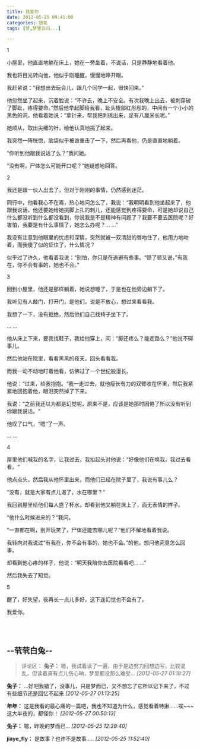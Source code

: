 ```yaml
---
title: 我爱你
date: 2012-05-25 09:41:00
categories: 随笔
tags: [梦,梦里云归...]

---
```

1

小屋里，他直直地躺在床上，她在一旁坐着，不说话，只是静静地看着他。

我也将目光转向他，他似乎刚睡醒，慢慢地睁开眼。

我赶紧说：“我想出去玩会儿，跟几个同学一起，很快回来。”

他忽然坐了起来，沉着脸说：“不许去，晚上不安全。有次我晚上出去，被刺穿破了脚趾，疼得要命。”然后他举起脚给我看，趾头根部红彤彤的，中间有一个小小的黑色的洞，他看着她说：“拿针来，帮我把刺挑出来，足有八厘米长呢。”

她顺从，取出尖细的针，给他认真地挑了起来。

我突然一阵恍惚，脑袋似乎被谁重击了一下，然后再看他，仍是直直地躺着。

“你听到他跟我说话了么？”我问她。

“没有啊，尸体怎么可能开口呢？”她疑惑地回答。

2

我还是跟一伙人出去了，但对于刚刚的事情，仍然感到迷茫。

同行中，他看我心不在焉，热心地问怎么了，我说：“我明明看到他坐起来了，他跟我说话，他还要她给她挑脚上扎的刺儿，还能感觉到疼得要命，可是她却说自己什么都没听到什么都没看到，你说我是不是精神有问题了？我要不要去医院呢？好害怕，我要是有什么事情了，她怎么办呢？… …”

我没有注意到他眼里的忧虑和深情，突然就被一双清甜的唇吻住了，他用力地吻着，而我傻了似的怔住了，什么情况？

似乎过了许久，他看着我说：“别怕，你只是在逃避有些事。“顿了顿又说，”有我在，你不会有事的，她也不会。”

3

回到小屋里，他还是那样躺着，她说想睡了，于是也在他旁边躺下了。

我听见有人敲门，打开门，是他们，说是不放心，想过来看看我。

我想了一下，没有拒绝，然后他们自己找椅子坐下了。

… …

他从床上下来，要我找鞋子，我给他穿上，问：“脚还疼么？能走路么？”他说不碍事儿。

然后他站在院里，看看黑黑的夜天，回头看看我。

而我一动不动地盯着他看，仿佛过了一个世纪般漫长。

他说：“过来，给我抱抱。“我一走过去，就他瘦长有力的双臂收在怀里，然后我紧紧地回抱着他，眼泪突然掉了下来。

我说：“之前我还以为都是幻觉呢，原来不是，应该是她那时困倦了所以没有听到你跟我说话。“

他叹了口气，“嗯“了一声。

… …

4

屋里他们喊我的名字，让我过去，我抬起头对他说：“好像他们在唤我，我过去看看。“

他点点头，然后我从他怀里出来，而他们已经在院子里了，我说有事儿么？

“没有，就是大家有点儿渴了，水在哪里？“

我回到屋里给他们每人盛了杯水，却看到他又躺在床上了，面无表情的样子。

“他什么时候进来的？“我问。

“一直都在啊，别开玩笑了，尸体还能去哪儿呢？“他们不解地看着我说。

我转向对我说过“有我在，你不会有事的，她也不会。”的他，想问他究竟怎么回事。

却看到他心疼的样子，他说：“明天我陪你去医院看看吧… …”

然后我失去了知觉。

5

醒了，好失望，夜再长一点儿多好，这下连幻觉也不会有了。

我爱你。

<br /><br />

--茕茕白兔--
---
>评论区：
>**兔子：** 嗯，我试着读了一遍，由于是边努力回想边写，比较混乱，但读着真有点儿伤心呐，梦里都没那么难受…  *[2012-05-27 01:18:27]*
>
**兔子：** …好吧我错了，没事儿，只是梦而已，又不想忘了它所以记下来了，不过有些细节还是回忆不起来  *[2012-05-27 01:13:25]*
>
**年年：** 这是我看的最心痛的一篇吧，我也不知道为什么，感觉看着特揪……唉~~~这大半夜的，都怪你！  *[2012-05-27 00:50:13]*
>
**兔子：** 嗯，昨晚的梦而已...  *[2012-05-25 12:39:40]*
>
**jiaye_fly：** 是故事？也许不是故事.....  *[2012-05-25 11:52:40]*
>
